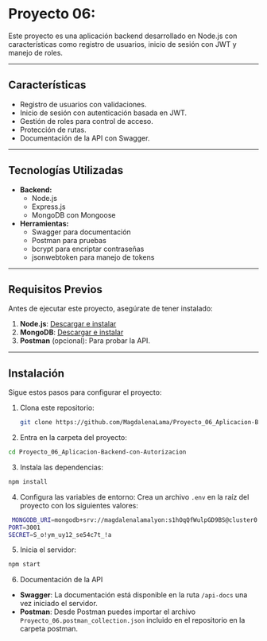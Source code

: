 # Proyecto 06:

Este proyecto es una aplicación backend desarrollado en Node.js con características como registro de usuarios, inicio de sesión con JWT y manejo de roles.

---

## Características

- Registro de usuarios con validaciones.
- Inicio de sesión con autenticación basada en JWT.
- Gestión de roles para control de acceso.
- Protección de rutas.
- Documentación de la API con Swagger.

---

## Tecnologías Utilizadas

- **Backend:**
  - Node.js
  - Express.js
  - MongoDB con Mongoose
- **Herramientas:**
  - Swagger para documentación
  - Postman para pruebas
  - bcrypt para encriptar contraseñas
  - jsonwebtoken para manejo de tokens

---

## Requisitos Previos

Antes de ejecutar este proyecto, asegúrate de tener instalado:

1. **Node.js**: [Descargar e instalar](https://nodejs.org/)
2. **MongoDB**: [Descargar e instalar](https://www.mongodb.com/try/download/community)
3. **Postman** (opcional): Para probar la API.

---

## Instalación

Sigue estos pasos para configurar el proyecto:

1. Clona este repositorio:

   ```bash
   git clone https://github.com/MagdalenaLama/Proyecto_06_Aplicacion-Backend-con-Autorizacion

   ```

2. Entra en la carpeta del proyecto:

```bash
cd Proyecto_06_Aplicacion-Backend-con-Autorizacion
```

3. Instala las dependencias:

```bash
npm install
```

4. Configura las variables de entorno:
   Crea un archivo `.env` en la raíz del proyecto con los siguientes valores:

```bash
 MONGODB_URI=mongodb+srv://magdalenalamalyon:s1hOqQfWulpGD9BS@cluster0.gwkmf.mongodb.net/Proyecto6_DB?retryWrites=true&w=majority&appName=Cluster0
PORT=3001
SECRET=S_o!ym_uy12_se54c7t_!a
```

5. Inicia el servidor:

```bash
npm start
```

6. Documentación de la API

- **Swagger**: La documentación está disponible en la ruta `/api-docs` una vez iniciado el servidor.
- **Postman**: Desde Postman puedes importar el archivo `Proyecto_06.postman_collection.json` incluido en el repositorio en la carpeta postman.
